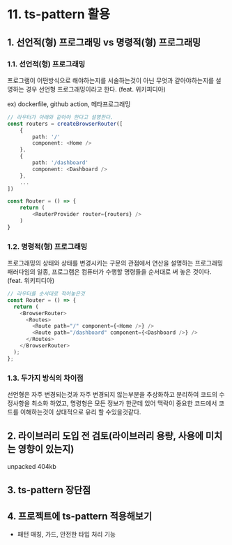 # 11. ts-pattern 활용

## 1. 선언적(형) 프로그래밍 vs 명령적(형) 프로그래밍

### 1.1. 선언적(형) 프로그래밍

프로그램이 어떤방식으로 해야하는지를 서술하는것이 아닌 무엇과 같아야하는지를 설명하는 경우 선언형 프로그래밍이라고 한다. (feat. 위키피디아)

ex) dockerfile, github action, 메타프로그래밍

```ts
// 라우터가 아래와 같아야 한다고 설명한다.
const routers = createBrowserRouter([
    {
        path: '/'
        component: <Home />
    },
    {
        path: '/dashboard'
        component: <Dashboard />
    },
    ...
])

const Router = () => {
    return (
        <RouterProvider router={routers} />
    )
}
```

### 1.2. 명령적(형) 프로그래밍

프로그래밍의 상태와 상태를 변경시키는 구문의 관점에서 연산을 설명하는 프로그래밍 패러다임의 일종, 프로그램은 컴퓨터가 수행할 명령들을 순서대로 써 놓은 것이다. (feat. 위키피디아)

```ts
// 라우터를 순서대로 적어놓은것
const Router = () => {
  return (
    <BrowserRouter>
      <Routes>
        <Route path="/" component={<Home />} />
        <Route path="/dashboard" component={<Dashboard />} />
      </Routes>
    </BrowserRouter>
  );
};
```

### 1.3. 두가지 방식의 차이점

선언형은 자주 변경되는것과 자주 변경되지 않는부분을 추상화하고 분리하여 코드의 수정사항을 최소화 하였고, 명령형은 모든 정보가 한군데 있어 맥락이 중요한 코드에서 코드를 이해하는것이 상대적으로 유리 할 수있을것같다.

## 2. 라이브러리 도입 전 검토(라이브러리 용량, 사용에 미치는 영향이 있는지)

unpacked 404kb

## 3. ts-pattern 장단점

## 4. 프로젝트에 ts-pattern 적용해보기

- 패턴 매칭, 가드, 안전한 타입 처리 기능
